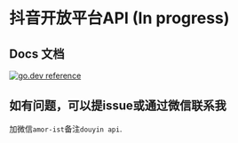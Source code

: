 # 抖音开放平台API (In progress)

## Docs 文档

[![go.dev reference](https://img.shields.io/badge/go.dev-reference-007d9c?logo=go&logoColor=white&style=flat-square)](https://pkg.go.dev/github.com/amorist/douyin?tab=doc)


## 如有问题，可以提issue或通过微信联系我

加微信`amor-ist`备注`douyin api`.